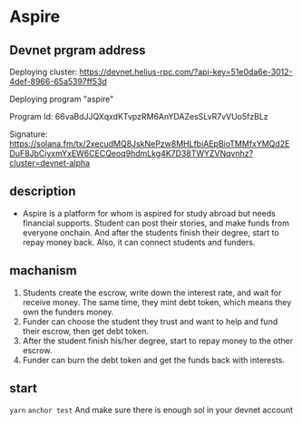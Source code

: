 # Aspire
## Devnet prgram address
Deploying cluster: https://devnet.helius-rpc.com/?api-key=51e0da6e-3012-4def-8966-65a5397ff53d

Deploying program "aspire"

Program Id: 66vaBdJJQXqxdKTvpzRM6AnYDAZesSLvR7vVUo5fzBLz

Signature: https://solana.fm/tx/2xecudMQ8JskNePzw8MHLfbiAEpBioTMMfxYMQd2EDuF8JbCiyxmYxEW6CECQeoq9hdmLkg4K7D38TWYZVNqvnhz?cluster=devnet-alpha

## description
- Aspire is a platform for whom is aspired for study abroad but needs financial supports.
Student can post their stories, and make funds from everyone onchain.
And after the students finish their degree, start to repay money back.
Also, it can connect students and funders.

## machanism
1. Students create the escrow, write down the interest rate, and wait for receive money.
The same time, they mint debt token, which means they own the funders money.
2. Funder can choose the student they trust and want to help and fund their escrow, then get debt token.
3. After the student finish his/her degree, start to repay money to the other escrow.
4. Funder can burn the debt token and get the funds back with interests.

## start
```yarn```
```anchor test```
And make sure there is enough sol in your devnet account
